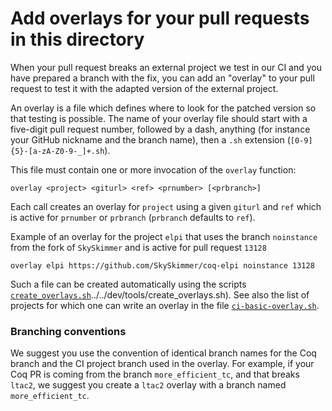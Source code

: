 # Add overlays for your pull requests in this directory

When your pull request breaks an external project we test in our CI and you
have prepared a branch with the fix, you can add an "overlay" to your pull
request to test it with the adapted version of the external project.

An overlay is a file which defines where to look for the patched
version so that testing is possible.
The name of your overlay file should start with a five-digit pull request
number, followed by a dash, anything (for instance your GitHub nickname
and the branch name), then a `.sh` extension (`[0-9]{5}-[a-zA-Z0-9-_]+.sh`).

This file must contain one or more invocation of the `overlay` function:
```
overlay <project> <giturl> <ref> <prnumber> [<prbranch>]
```
Each call creates an overlay for `project` using a given `giturl` and
`ref` which is active for `prnumber` or `prbranch` (`prbranch` defaults
to `ref`).

Example of an overlay for the project `elpi` that uses the branch `noinstance`
from the fork of `SkySkimmer` and is active for pull request `13128`
```
overlay elpi https://github.com/SkySkimmer/coq-elpi noinstance 13128
```

Such a file can be created automatically using the scripts
[`create_overlays.sh`]()../../dev/tools/create_overlays.sh).
See also the list of projects for which one can write an overlay in
the file [`ci-basic-overlay.sh`](../ci-basic-overlay.sh).

### Branching conventions

We suggest you use the convention of identical branch names for the
Coq branch and the CI project branch used in the overlay. For example,
if your Coq PR is coming from the branch `more_efficient_tc`, and that
breaks `ltac2`, we suggest you create a `ltac2` overlay with a branch
named `more_efficient_tc`.
